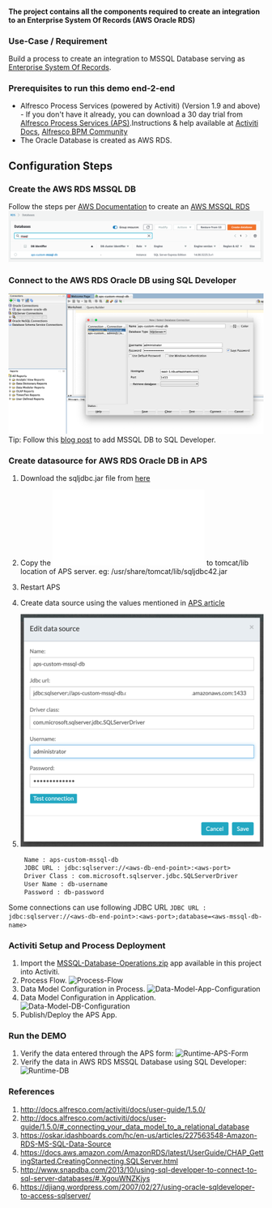 #### The project contains all the components required to create an integration to an Enterprise System Of Records (AWS Oracle RDS)

### Use-Case / Requirement
Build a process to create an integration to MSSQL Database serving as [Enterprise System Of Records](https://en.wikipedia.org/wiki/System_of_record).


### Prerequisites to run this demo end-2-end

* Alfresco Process Services (powered by Activiti) (Version 1.9 and above) - If you don't have it already, you can download a 30 day trial from [Alfresco Process Services (APS)](https://www.alfresco.com/products/business-process-management/alfresco-activiti).Instructions & help available at [Activiti Docs](http://docs.alfresco.com/activiti/docs/), [Alfresco BPM Community](https://community.alfresco.com/community/bpm)
* The Oracle Database is created as AWS RDS.


## Configuration Steps

### Create the AWS RDS MSSQL DB
Follow the steps per [AWS Documentation](https://docs.aws.amazon.com/AmazonRDS/latest/UserGuide/CHAP_GettingStarted.CreatingConnecting.SQLServer.html) to create an [AWS MSSQL RDS](https://aws.amazon.com/rds/sqlserver/)
![rds](images/rds.png)

### Connect to the AWS RDS Oracle DB using SQL Developer
![sqldeveloper](images/sqldeveloper.png)
Tip: Follow this [blog post](http://www.snapdba.com/2013/10/using-sql-developer-to-connect-to-sql-server-databases/#.XgouWNZKjys) to add MSSQL DB to SQL Developer.

### Create datasource for AWS RDS Oracle DB in APS
1. Download the sqljdbc.jar file from [here](http://www.java2s.com/Code/Jar/s/Downloadsqljdbc420jar.htm)
2. Copy the ![sqljdbc42.jar](sqljdbc42.jar) to tomcat/lib location of APS server. eg: /usr/share/tomcat/lib/sqljdbc42.jar
3. Restart APS
4. Create data source using the values mentioned in [APS article](https://github.com/sherrymax/aps-examples/tree/master/aps-custom-database-integration#mssql-db)
5. ![MSSQL](images/mssql.png)

   ```
    Name : aps-custom-mssql-db
    JDBC URL : jdbc:sqlserver://<aws-db-end-point>:<aws-port>
    Driver Class : com.microsoft.sqlserver.jdbc.SQLServerDriver
    User Name : db-username
    Password : db-password
    ```
Some connections can use following JDBC URL
    ```
    JDBC URL : jdbc:sqlserver://<aws-db-end-point>:<aws-port>;database=<aws-mssql-db-name>
    ```

### Activiti Setup and Process Deployment
1. Import the [MSSQL-Database-Operations.zip](MSSQL-Database-Operations.zip) app available in this project into Activiti.
2. Process Flow.  ![Process-Flow](images/Process-Flow.png)
3. Data Model Configuration in Process. ![Data-Model-App-Configuration](images/Data-Model-App-Configuration.png)
4. Data Model Configuration in Application.   ![Data-Model-DB-Configuration](images/Data-Model-DB-Configuration.png)
5. Publish/Deploy the APS App.


### Run the DEMO
1. Verify the data entered through the APS form: ![Runtime-APS-Form](images/Runtime-APS-Form.png)
1. Verify the data in AWS RDS MSSQL Database using SQL Developer: ![Runtime-DB](images/Runtime-DB.png)

### References
1. http://docs.alfresco.com/activiti/docs/user-guide/1.5.0/
2. http://docs.alfresco.com/activiti/docs/user-guide/1.5.0/#_connecting_your_data_model_to_a_relational_database
3. https://oskar.idashboards.com/hc/en-us/articles/227563548-Amazon-RDS-MS-SQL-Data-Source
4. https://docs.aws.amazon.com/AmazonRDS/latest/UserGuide/CHAP_GettingStarted.CreatingConnecting.SQLServer.html
5. http://www.snapdba.com/2013/10/using-sql-developer-to-connect-to-sql-server-databases/#.XgouWNZKjys
6. https://djiang.wordpress.com/2007/02/27/using-oracle-sqldeveloper-to-access-sqlserver/
